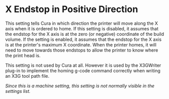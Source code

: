 X Endstop in Positive Direction
====
This setting tells Cura in which direction the printer will move along the X axis when it is ordered to home. If this setting is disabled, it assumes that the endstop for the X axis is at the zero (or negative) coordinate of the build volume. If the setting is enabled, it assumes that the endstop for the X axis is at the printer's maximum X coordinate. When the printer homes, it will need to move towards those endstops to allow the printer to know where the print head is.

This setting is not used by Cura at all. However it is used by the X3GWriter plug-in to implement the homing g-code command correctly when writing an X3G tool path file.

*Since this is a machine setting, this setting is not normally visible in the settings list.*